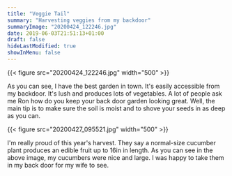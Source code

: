 ```yaml
---
title: "Veggie Tail"
summary: "Harvesting veggies from my backdoor"
summaryImage: "20200424_122246.jpg"
date: 2019-06-03T21:51:13+01:00
draft: false
hideLastModified: true
showInMenu: false
---
```


 {{< figure src="20200424_122246.jpg" width="500" >}}

As you can see, I have the best garden in town. It's easily accessible from my backdoor. It's lush and produces lots of vegetables. A lot of people ask me Ron how do you keep your back door garden looking great. Well, the main tip is to make sure the soil is moist and to shove your seeds in as deep as you can.

 {{< figure src="20200427_095521.jpg" width="500" >}}


I'm really proud of this year's harvest. They say a normal-size cucumber plant produces an edible fruit up to 16in in length. As you can see in the above image, my cucumbers were nice and large. I was happy to take them in my back door for my wife to see.

